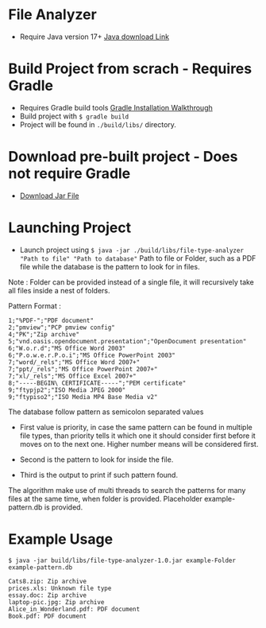 # File Analyzer

- Require Java version 17+ <a href="https://www.oracle.com/de/java/technologies/downloads/">Java download Link</a>

# Build Project from scrach - Requires Gradle
- Requires Gradle build tools <a href="https://gradle.org/install/">Gradle Installation Walkthrough</a>
- Build project with `$ gradle build`
- Project will be found in `./build/libs/` directory.

# Download pre-built project - Does not require Gradle
- <a href="./release/file-type-analyzer-1.0.jar">Download Jar File</a>

# Launching Project
- Launch project using `$ java -jar ./build/libs/file-type-analyzer "Path to file" "Path to database"`
  Path to file or Folder, such as a PDF file while the database is the pattern to look for in files.
 
Note : Folder can be provided instead of a single file, it will recursively take all files inside a nest of folders.

Pattern Format :
```
1;"%PDF-";"PDF document"
2;"pmview";"PCP pmview config"
4;"PK";"Zip archive"
5;"vnd.oasis.opendocument.presentation";"OpenDocument presentation"
6;"W.o.r.d";"MS Office Word 2003"
6;"P.o.w.e.r.P.o.i";"MS Office PowerPoint 2003"
7;"word/_rels";"MS Office Word 2007+"
7;"ppt/_rels";"MS Office PowerPoint 2007+"
7;"xl/_rels";"MS Office Excel 2007+"
8;"-----BEGIN\ CERTIFICATE-----";"PEM certificate"
9;"ftypjp2";"ISO Media JPEG 2000"
9;"ftypiso2";"ISO Media MP4 Base Media v2"
```

The database follow pattern as semicolon separated values

- First value is priority, in case the same pattern can be found in multiple file types, than priority tells it which one it should consider first before it moves on to the next one. Higher number means will be considered first.

- Second is the pattern to look for inside the file.

- Third is the output to print if such pattern found.

The algorithm make use of multi threads to search the patterns for many files at the same time, when folder is provided.
Placeholder example-pattern.db is provided.

# Example Usage

```
$ java -jar build/libs/file-type-analyzer-1.0.jar example-Folder example-pattern.db

Cats8.zip: Zip archive
prices.xls: Unknown file type
essay.doc: Zip archive
laptop-pic.jpg: Zip archive
Alice_in_Wonderland.pdf: PDF document
Book.pdf: PDF document
```
